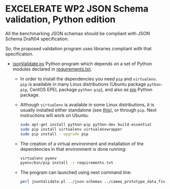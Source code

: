 # EXCELERATE WP2 JSON Schema validation, Python edition

All the benchmarking JSON schemas should be compliant with JSON Schema Draft04 specification.

So, the proposed validation program uses libraries compliant with that specification.

* [jsonValidate.py](jsonValidate.py) Python program which depends on a set of Python modules declared in [requirements.txt](requirements.txt).
	- In order to install the dependencies you need `pip` and `virtualenv`. `pip` is available in many Linux distributions (Ubuntu package `python-pip`, CentOS EPEL package `python-pip`), and also as [pip](https://pip.pypa.io/en/stable/) Python package.
	
	- Although `virtualenv` is available in some Linux distributions, it is usually installed either standalone (see [this](https://www.dabapps.com/blog/introduction-to-pip-and-virtualenv-python/)), or through `pip`. Next instructions will work on Ubuntu:
	  ```bash
	  sudo apt-get install python-pip python-dev build-essential
	  sudo pip install virtualenv virtualenvwrapper
	  sudo pip install --upgrade pip
	  ```
	
	- The creation of a virtual environment and installation of the dependencies in that environment is done running:
	  ```bash
	  virtualenv pyenv
	  pyenv/bin/pip install -r requirements.txt
	  ```
	  
	- The program can launched using next command line:
	  ```bash
	  perl jsonValidate.pl ../json-schemas ../cameo_prototype_data_fixed
	  ```
